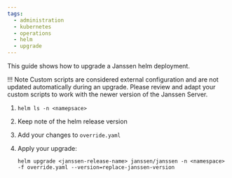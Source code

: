 ```yaml
---
tags:
  - administration
  - kubernetes
  - operations
  - helm
  - upgrade
---
```


This guide shows how to upgrade a Janssen helm deployment.

!!! Note
    Custom scripts are considered external configuration and are not updated automatically during an upgrade.
    Please review and adapt your custom scripts to work with the newer version of the Janssen Server.


1. `helm ls -n <namepsace>`

2.  Keep note of the helm release version

3.  Add your changes to `override.yaml`

4.  Apply your upgrade:

    `helm upgrade <janssen-release-name> janssen/janssen -n <namespace> -f override.yaml --version=replace-janssen-version`